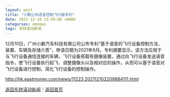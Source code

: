 ```yaml
---
layout: post
title: "小鹏公布语音控制飞行器专利"
date: 2021-12-10 13:59:08 +0800
categories: emnews
tags: 东财滚动新闻
---
```


12月10日，广州小鹏汽车科技有限公司公布专利“基于语音的飞行设备控制方法、装置、车辆及存储介质”，申请日期为2021年9月。专利摘要显示，该方法应用于与飞行设备通信连接的车辆，飞行设备搭载有摄像装置，通过向飞行设备发送语音指令，使飞行设备执行起飞、调整摄像头以及相对应的操作，从而可以基于语音对飞行设备进行控制，简化飞行设备的控制操作。

<http://hk.eastmoney.com/news/11223,202112102209884111.html>

[返回东财滚动新闻](//finews.withounder.com/emnews/)｜[返回首页](//finews.withounder.com/)